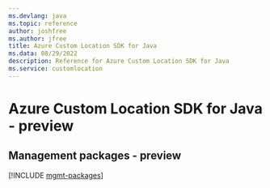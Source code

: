 ```yaml
---
ms.devlang: java
ms.topic: reference
author: joshfree
ms.author: jfree
title: Azure Custom Location SDK for Java
ms.data: 08/29/2022
description: Reference for Azure Custom Location SDK for Java
ms.service: customlocation
---
```

# Azure Custom Location SDK for Java - preview

## Management packages - preview
[!INCLUDE [mgmt-packages](custom-location-mgmt-index.md)]